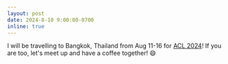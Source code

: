 ```yaml
---
layout: post
date: 2024-8-10 9:00:00-0700
inline: true
---
```


I will be travelling to Bangkok, Thailand from Aug 11-16 for [ACL 2024](https://2024.aclweb.org)! If you are too, let's meet up and have a coffee together! :smile:
